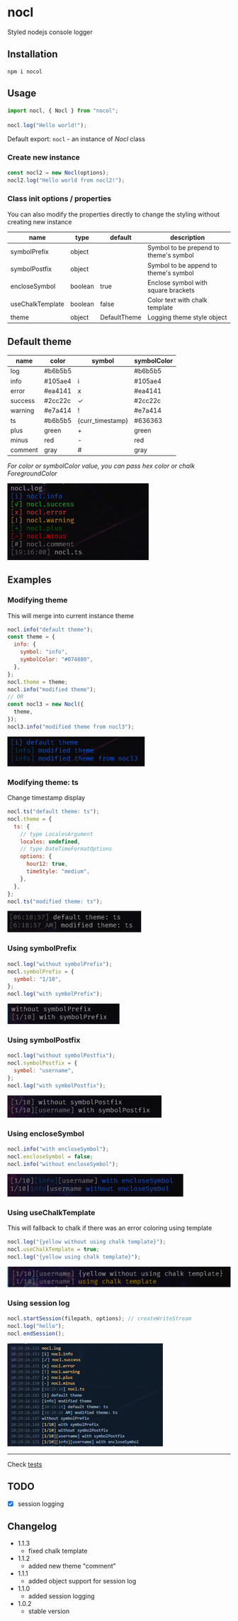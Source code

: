 # nocl

Styled nodejs console logger

## Installation

```
npm i nocol
```

## Usage

```js
import nocl, { Nocl } from "nocol";

nocl.log("Hello world!");
```

Default export: `nocl` - an instance of _Nocl_ class

### Create new instance

```js
const nocl2 = new Nocl(options);
nocl2.log("Hello world from nocl2!");
```

### Class init options / properties

You can also modify the properties directly to change the styling without creating new instance

| name             | type    | default      | description                            |
| ---------------- | ------- | ------------ | -------------------------------------- |
| symbolPrefix     | object  |              | Symbol to be prepend to theme's symbol |
| symbolPostfix    | object  |              | Symbol to be append to theme's symbol  |
| encloseSymbol    | boolean | true         | Enclose symbol with square brackets    |
| useChalkTemplate | boolean | false        | Color text with chalk template         |
| theme            | object  | DefaultTheme | Logging theme style object             |

## Default theme

| name    | color   | symbol           | symbolColor |
| ------- | ------- | ---------------- | ----------- |
| log     | #b6b5b5 |                  | #b6b5b5     |
| info    | #105ae4 | i                | #105ae4     |
| error   | #ea4141 | x                | #ea4141     |
| success | #2cc22c | ✓                | #2cc22c     |
| warning | #e7a414 | !                | #e7a414     |
| ts      | #b6b5b5 | {curr_timestamp} | #636363     |
| plus    | green   | +                | green       |
| minus   | red     | -                | red         |
| comment | gray    | #                | gray        |

_For color or symbolColor value, you can pass hex color or chalk ForegroundColor_

![themes](https://github.com/renzbobz/nocl/blob/main/examples/themes.png?raw=true)

## Examples

### Modifying theme

This will merge into current instance theme

```js
nocl.info("default theme");
const theme = {
  info: {
    symbol: "info",
    symbolColor: "#074880",
  },
};
nocl.theme = theme;
nocl.info("modified theme");
// OR
const nocl3 = new Nocl({
  theme,
});
nocl3.info("modified theme from nocl3");
```

![modified_info_theme](https://github.com/renzbobz/nocl/blob/main/examples/modified_info_theme.png?raw=true)

### Modifying theme: ts

Change timestamp display

```js
nocl.ts("default theme: ts");
nocl.theme = {
  ts: {
    // type LocalesArgument
    locales: undefined,
    // type DateTimeFormatOptions
    options: {
      hour12: true,
      timeStyle: "medium",
    },
  },
};
nocl.ts("modified theme: ts");
```

![modified_ts_theme](https://github.com/renzbobz/nocl/blob/main/examples/modified_ts_theme.png?raw=true)

### Using symbolPrefix

```js
nocl.log("without symbolPrefix");
nocl.symbolPrefix = {
  symbol: "1/10",
};
nocl.log("with symbolPrefix");
```

![symbolPrefix](https://github.com/renzbobz/nocl/blob/main/examples/symbolPrefix.png?raw=true)

### Using symbolPostfix

```js
nocl.log("without symbolPostfix");
nocl.symbolPostfix = {
  symbol: "username",
};
nocl.log("with symbolPostfix");
```

![symbolPostfix](https://github.com/renzbobz/nocl/blob/main/examples/symbolPostfix.png?raw=true)

### Using encloseSymbol

```js
nocl.info("with encloseSymbol");
nocl.encloseSymbol = false;
nocl.info("without encloseSymbol");
```

![encloseSymbol](https://github.com/renzbobz/nocl/blob/main/examples/encloseSymbol.png?raw=true)

### Using useChalkTemplate

This will fallback to chalk if there was an error coloring using template

```js
nocl.log("{yellow without using chalk template}");
nocl.useChalkTemplate = true;
nocl.log("{yellow using chalk template}");
```

![useChalkTemplate](https://github.com/renzbobz/nocl/blob/main/examples/useChalkTemplate.png?raw=true)

### Using session log

```js
nocl.startSession(filepath, options); // createWriteStream
nocl.log("hello");
nocl.endSession();
```

![sessionLogs](https://github.com/renzbobz/nocl/blob/main/examples/session-logs.png?raw=true)

---

Check [tests](https://github.com/renzbobz/nocl/tree/main/test)

## TODO

- [x] session logging

## Changelog

- 1.1.3
  - fixed chalk template
- 1.1.2
  - added new theme "comment"
- 1.1.1
  - added object support for session log
- 1.1.0
  - added session logging
- 1.0.2
  - stable version
